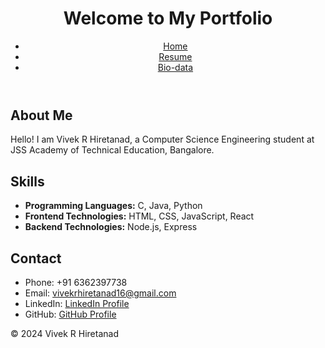 <!DOCTYPE html>
<html lang="en">
<head>
<title>Home - Portfolio</title>
<link rel="stylesheet" href="style.css">
</head>
<body>
<header>
<h1>Welcome to My Portfolio</h1>
<nav>
<ul>
<li><a href="index.html">Home</a></li>
<li><a href="resume.html">Resume</a></li>
<li><a href="biodata.html">Bio-data</a></li>
</ul>
</nav>
</header>
<main>
<section id="about">
<h2>About Me</h2>
<p>
Hello! I am Vivek R Hiretanad, a Computer Science Engineering student at JSS Academy of Technical Education, Bangalore.
</p>
</section>
<section id="skills">
<h2>Skills</h2>
<ul>
<li><strong>Programming Languages:</strong> C, Java, Python</li>
<li><strong>Frontend Technologies:</strong> HTML, CSS, JavaScript, React</li>
<li><strong>Backend Technologies:</strong> Node.js, Express</li>
</ul>
</section>
<section id="contact">
<h2>Contact</h2>
<ul>
<li>Phone: +91 6362397738</li>
<li>Email: <a href="mailto:swathipm77@gmail.com">vivekrhiretanad16@gmail.com</a></li>
<li>LinkedIn: <a href="https://www.linkedin.com/in/swathi-pm-8837b42b2/" target="_blank">LinkedIn Profile</a></li>
<li>GitHub: <a href="https://github.com/vivek-r-hiretanad" target="_blank">GitHub Profile</a></li>
</ul>
</section>
</main>
<footer>
<p>&copy; 2024 Vivek R Hiretanad</p>
</footer>
</body>
</html>
